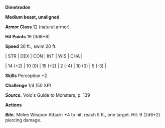 **Dimetrodon**

**Medium beast, unaligned**

**Armor Class** 12 (natural armor)

**Hit Points** 19 (3d8+6)

**Speed** 30 ft., swim 20 ft.

|   STR   |   DEX   |   CON   |   INT   |   WIS   |   CHA   |
  
| 14 (+2) | 10 (0) | 15 (+2) | 2 (-4) | 10 (0) | 5 (-3) |

**Skills** Perception +2

**Challenge** 1/4 (50 XP)

***Source.*** Volo's Guide to Monsters, p. 139

**Actions**

***Bite.*** Melee Weapon Attack: +4 to hit, reach 5 ft., one target. Hit: 9 (2d6+2) piercing damage.

